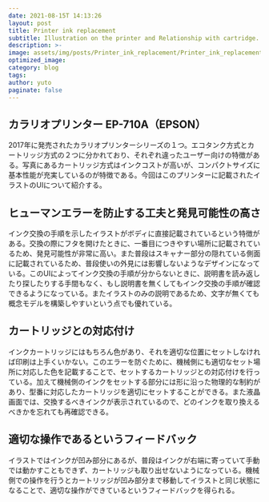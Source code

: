 ```yaml
---
date: 2021-08-15T 14:13:26
layout: post
title: Printer ink replacement
subtitle: Illustration on the printer and Relationship with cartridge.
description: >-
image: assets/img/posts/Printer_ink_replacement/Printer_ink_replacement.JPG
optimized_image: 
category: blog
tags: 
author: yuto
paginate: false
---
```


## カラリオプリンター EP-710A（EPSON）

2017年に発売されたカラリオプリンターシリーズの１つ。エコタンク方式とカートリッジ方式の２つに分かれており、それぞれ違ったユーザー向けの特徴がある。写真にあるカートリッジ方式はインクコストが高いが、コンパクトサイズに基本性能が充実しているのが特徴である。今回はこのプリンターに記載されたイラストのUIについて紹介する。

## ヒューマンエラーを防止する工夫と発見可能性の高さ

インク交換の手順を示したイラストがボディに直接記載されているという特徴がある。交換の際にフタを開けたときに、一番目につきやすい場所に記載されているため、発見可能性が非常に高い。また普段はスキャナー部分の隠れている側面に記載されているため、普段使いの外見には影響しないようなデザインになっている。このUIによってインク交換の手順が分からないときに、説明書を読み返したり探したりする手間もなく、もし説明書を無くしてもインク交換の手順が確認できるようになっている。またイラストのみの説明であるため、文字が無くても概念モデルを構築しやすいという点でも優れている。

## カートリッジとの対応付け

インクカートリッジにはもちろん色があり、それを適切な位置にセットしなければ印刷は上手くいかない。このエラーを防ぐために、機械側にも適切なセット場所に対応した色を記載することで、セットするカートリッジとの対応付けを行っている。加えて機械側のインクをセットする部分には形に沿った物理的な制約があり、型番に対応したカートリッジを適切にセットすることができる。また液晶画面では、交換するべきインクが表示されているので、どのインクを取り換えるべきかを忘れても再確認できる。

## 適切な操作であるというフィードバック

イラストではインクが凹み部分にあるが、普段はインクが右端に寄っていて手動では動かすこともできず、カートリッジも取り出せないようになっている。機械側での操作を行うとカートリッジが凹み部分まで移動してイラストと同じ状態になることで、適切な操作ができているというフィードバックを得られる。
